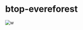 # btop-evereforest
![w](https://user-images.githubusercontent.com/94642304/148384835-886a2707-436c-4ea4-bd73-3e7888733d04.png)
